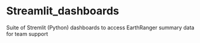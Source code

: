 # Streamlit_dashboards


Suite of Stremlit (Python) dashboards to access EarthRanger summary data for team support
